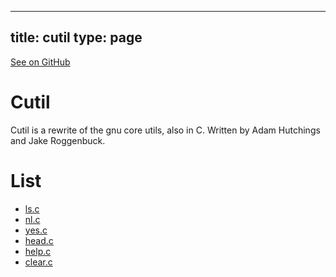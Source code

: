 
---
title: cutil
type: page
---

[See on GitHub](https://github.com/jakeroggenbuck/cutil/)

# Cutil
Cutil is a rewrite of the gnu core utils, also in C. Written by Adam Hutchings and Jake Roggenbuck.

# List
- [ls.c](src/ls.c)
- [nl.c](src/nl.c)
- [yes.c](src/yes.c)
- [head.c](src/head.c)
- [help.c](src/help.c)
- [clear.c](src/clear.c)
